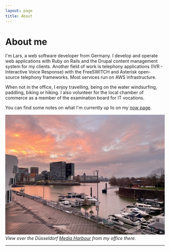```yaml
---
layout: page
title: About
---
```


# About me

I'm Lars, a web software developer from Germany. I develop and operate web applications with Ruby on Rails and the Drupal content management system for my clients. Another field of work is telephony applications (IVR - Interactive Voice Response) with the FreeSWITCH and Asterisk open-source telephony frameworks. Most services run on AWS infrastructure.

When not in the office, I enjoy travelling, being on the water windsurfing, paddling, biking or hiking. I also volunteer for the local chamber of commerce as a member of the examination board for IT vocations.

You can find some notes on what I'm currently up to on my [now page](/now).

![Düsseldorf Media Harbour](/images/dus-mediaharbour.jpeg)
*View over the Düsseldorf <a href="https://www.duesseldorf.de/international/tourism/discover/media-harbour.html
">Media Harbour</a> from my office there.*

---

<a rel="me" href="https://ruby.social/@lape"><i class="fa-brands fa-mastodon"></i></a>&nbsp;&nbsp;&nbsp;<a href="mailto:hello@larsp.dev"><i class="fa-solid fa-envelope"></i></a>&nbsp;&nbsp;&nbsp;<a href="https://github.com/lape"><i class="fa-brands fa-github"></i></a>&nbsp;&nbsp;&nbsp;<a href="https://larsp.dev/feed.xml"><i class="fa-solid fa-rss"></i></a>
